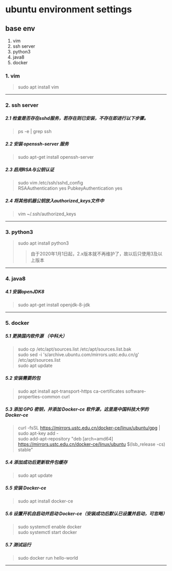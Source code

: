 # ubuntu environment settings
## base env
1. vim
1. ssh server
1. python3
1. java8
1. docker

### **1. vim**
> sudo apt install vim

---

### **2. ssh server**
##### 2.1 检查是否存在sshd服务，若存在则已安装，不存在即进行以下步骤。
> ps -e | grep ssh 

##### 2.2 安装 openssh-server 服务
> sudo apt-get install openssh-server

##### 2.3 启用RSA与公钥认证
> sudo vim /etc/ssh/sshd_config <br/>
> RSAAuthentication yes PubkeyAuthentication yes

##### 2.4 将其他机器公钥放入authorized_keys文件中

> vim ~/.ssh/authorized_keys

---

### **3. python3**
> sudo apt install python3
>> 由于2020年1月1日起，2.x版本就不再维护了，故以后只使用3及以上版本


---

### **4. java8**
##### 4.1 安装openJDK8
> sudo apt-get install openjdk-8-jdk

---

### **5. docker**
##### 5.1 更换国内软件源 （中科大）
> sudo cp /etc/apt/sources.list /etc/apt/sources.list.bak <br/>
> sudo sed -i 's/archive.ubuntu.com/mirrors.ustc.edu.cn/g' /etc/apt/sources.list <br/>
> sudo apt update
##### 5.2 安装需要的包
> sudo apt install apt-transport-https ca-certificates software-properties-common curl
##### 5.3 添加 GPG 密钥，并添加 Docker-ce 软件源，这里是中国科技大学的 Docker-ce 
> curl -fsSL https://mirrors.ustc.edu.cn/docker-ce/linux/ubuntu/gpg | sudo apt-key add - <br/>
> sudo add-apt-repository "deb [arch=amd64] https://mirrors.ustc.edu.cn/docker-ce/linux/ubuntu $(lsb_release -cs) stable"
##### 5.4 添加成功后更新软件包缓存
> sudo apt update
##### 5.5 安装 Docker-ce
> sudo apt install docker-ce
##### 5.6 设置开机自启动并启动 Docker-ce（安装成功后默认已设置并启动，可忽略）
> sudo systemctl enable docker <br/>
> sudo systemctl start docker
##### 5.7 测试运行
> sudo docker run hello-world
---